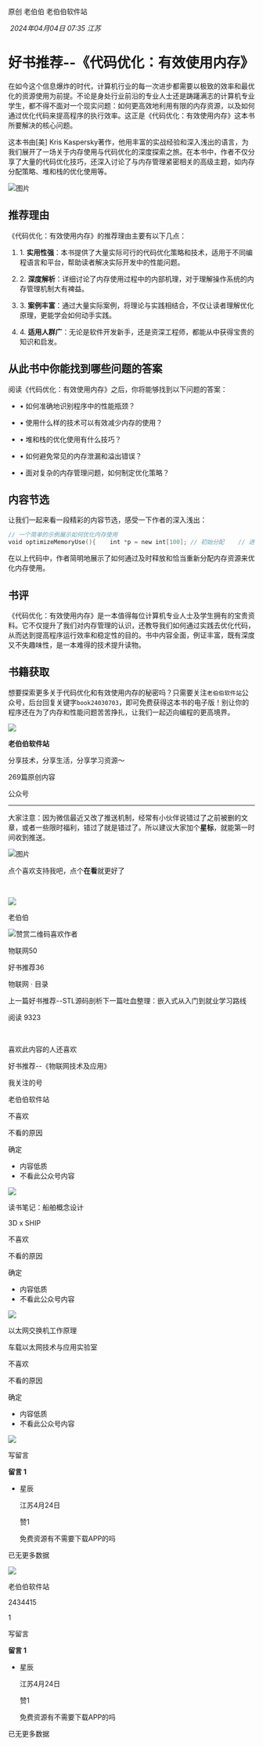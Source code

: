 
原创 老伯伯 老伯伯软件站

 _2024年04月04日 07:35_ _江苏_

# 好书推荐--《代码优化：有效使用内存》

在如今这个信息爆炸的时代，计算机行业的每一次进步都需要以极致的效率和最优化的资源使用为前提。不论是身处行业前沿的专业人士还是踌躇满志的计算机专业学生，都不得不面对一个现实问题：如何更高效地利用有限的内存资源，以及如何通过优化代码来提高程序的执行效率。这正是《代码优化：有效使用内存》这本书所要解决的核心问题。

这本书由[美] Kris Kaspersky著作，他用丰富的实战经验和深入浅出的语言，为我们展开了一场关于内存使用与代码优化的深度探索之旅。在本书中，作者不仅分享了大量的代码优化技巧，还深入讨论了与内存管理紧密相关的高级主题，如内存分配策略、堆和栈的优化使用等。

![图片](https://mmbiz.qpic.cn/mmbiz_jpg/siaZJft0QE0qD8uQYkSaddMQKanw2jqcichhdK9GxPvsKIdfchSuQmLoQh1HUsXISv33fJxIG6Iibz6Vb3zMOW3Zw/640?wx_fmt=jpeg&from=appmsg&wxfrom=13&tp=wxpic "null")

## 推荐理由

《代码优化：有效使用内存》的推荐理由主要有以下几点：

1. 1. **实用性强**：本书提供了大量实际可行的代码优化策略和技术，适用于不同编程语言和平台，帮助读者解决实际开发中的性能问题。
    
2. 2. **深度解析**：详细讨论了内存使用过程中的内部机理，对于理解操作系统的内存管理机制大有裨益。
    
3. 3. **案例丰富**：通过大量实际案例，将理论与实践相结合，不仅让读者理解优化原理，更能学会如何动手实践。
    
4. 4. **适用人群广**：无论是软件开发新手，还是资深工程师，都能从中获得宝贵的知识和启发。
    

## 从此书中你能找到哪些问题的答案

阅读《代码优化：有效使用内存》之后，你将能够找到以下问题的答案：

- • 如何准确地识别程序中的性能瓶颈？
    
- • 使用什么样的技术可以有效减少内存的使用？
    
- • 堆和栈的优化使用有什么技巧？
    
- • 如何避免常见的内存泄漏和溢出错误？
    
- • 面对复杂的内存管理问题，如何制定优化策略？
    

## 内容节选

让我们一起来看一段精彩的内容节选，感受一下作者的深入浅出：

```c
// 一个简单的示例展示如何优化内存使用
void optimizeMemoryUse(){    int *p = new int[100]; // 初始分配    // 进行一系列复杂的操作...    delete [] p; // 及时释放内存    p = new int[200]; // 根据需要重新分配    // 确保每次分配的内存都得到有效利用    // 继续其他操作...    delete [] p; // 最终释放内存}
```

在以上代码中，作者简明地展示了如何通过及时释放和恰当重新分配内存资源来优化内存使用。

## 书评

《代码优化：有效使用内存》是一本值得每位计算机专业人士及学生拥有的宝贵资料。它不仅提升了我们对内存管理的认识，还教导我们如何通过实践去优化代码，从而达到提高程序运行效率和稳定性的目的。书中内容全面，例证丰富，既有深度又不失趣味性，是一本难得的技术提升读物。

## 书籍获取

想要探索更多关于代码优化和有效使用内存的秘密吗？只需要关注`老伯伯软件站`公众号，后台回复关键字`book24030703`，即可免费获得这本书的电子版！别让你的程序还在为了内存和性能问题苦苦挣扎，让我们一起迈向编程的更高境界。

![](http://mmbiz.qpic.cn/mmbiz_png/siaZJft0QE0poVtRf6WdXXd88pia7HKm2638fPcH5pF2dicSMhhm3Y5oicwDiafUdac1Bibb6ibzv2sEicicYkJL0EVCB0w/300?wx_fmt=png&wxfrom=19)

**老伯伯软件站**

分享技术，分享生活，分享学习资源～

269篇原创内容

公众号

  

---

  

大家注意：因为微信最近又改了推送机制，经常有小伙伴说错过了之前被删的文章，或者一些限时福利，错过了就是错过了。所以建议大家加个**星标**，就能第一时间收到推送。

![图片](https://mmbiz.qpic.cn/sz_mmbiz_png/2wV7LicL762ZUCR5WEela9H9fDfYic8BAp8ib4cmuicFgACoRwORYGwkBtgUVaILLOjXtlGBnicuM5246MgketktMCg/640?wx_fmt=png&wxfrom=5&wx_lazy=1&wx_co=1&tp=webp)

点个喜欢支持我吧，点个**在看**就更好了

  

  

​

![](https://mmbiz.qlogo.cn/sz_mmbiz_jpg/AkiaVuKrrnNB5yBkzhUQKQJ0uCWp6bvVicx38iamu7ktoub2pWTmHE3uvZASRWURELVbwu7CGshRd8n2jibcyPNpEA/0?wx_fmt=jpeg)

老伯伯

![赞赏二维码](https://mp.weixin.qq.com/s?__biz=Mzg5ODgzODU2Nw==&mid=2247485003&idx=1&sn=650e1b64f6a0fcddcddff79c1872a001&chksm=c05d3f03f72ab615426733b38ab64b13a23a9371aa4f6eb266af7b49a774a0212fd00b3d24c6&mpshare=1&scene=24&srcid=0428np0JBlRlstShgEhwy6IP&sharer_shareinfo=3ba3e5d7aa84e0e02b4041ca1564e32f&sharer_shareinfo_first=3ba3e5d7aa84e0e02b4041ca1564e32f&key=daf9bdc5abc4e8d0644919c9cac1a371ec46374cd120d3181e75b91b002e741717482a60280000c1053dc99a4bffe5ff0bfb631e4b902f239a4196685c105440f93f94c8be4de61afd0fa235a8268a48a0d8a181442fdf71ab5dc84e79a466e6bab10d4e5c437a45a44e1f1180809784e43a2b0681f85b22b7a8ce8c8b030a53&ascene=0&uin=MTEwNTU1MjgwMw%3D%3D&devicetype=Windows+11+x64&version=63090621&lang=zh_CN&countrycode=CN&exportkey=n_ChQIAhIQIVWLiqtdbcB2J7SZP%2BHeaRLmAQIE97dBBAEAAAAAADsBLH4k%2BPEAAAAOpnltbLcz9gKNyK89dVj0TXJN7PLvX%2BZF%2Bv%2FMUTHB%2BUlXs7KrJnmWbzoUYxBBqjhkVc0SkidT0K79c5Q5luqvtrtmNOr%2FPVf2bCWNmAhh6IxzfrfrXp2qmd5gy%2FnikijZ%2FmaRXMHwmRWKR3X3UeAMvR5AIOc9Fqwm2MB5Tr%2BJnf7%2FiRqmQgbAWJM%2BRSftD88RtPEFztOd2%2FipozDwrr91ujGZqEBYsRoWUa3Y8LncIQit8Pmdj6BvqulBvzwLeNojQd%2Fa40zsLgjF3stCacdC&acctmode=0&pass_ticket=6razAz6QD9Gm%2FqEanVobFKmhWmFf6YbPPYx0fZSwOiYjfO94Mk6zcbB4hS3jGTEd&wx_header=1&fasttmpl_type=0&fasttmpl_fullversion=7350504-zh_CN-zip&fasttmpl_flag=1)喜欢作者

物联网50

好书推荐36

物联网 · 目录

上一篇好书推荐--STL源码剖析下一篇吐血整理：嵌入式从入门到就业学习路线

阅读 9323

​

喜欢此内容的人还喜欢

好书推荐--《物联网技术及应用》

我关注的号

老伯伯软件站

不喜欢

不看的原因

确定

- 内容低质
- 不看此公众号内容

![](https://mmbiz.qpic.cn/mmbiz_jpg/siaZJft0QE0qSF246qicR2kYCGNP8gZz6CqEHX3ZKhJ85MNduDsI5pGcic7bBwPwxkF7wnX0GLQqdO3ZicnuNG7umw/0?wx_fmt=jpeg&tp=wxpic)

读书笔记：船舶概念设计

3D x SHIP

不喜欢

不看的原因

确定

- 内容低质
- 不看此公众号内容

![](https://mmbiz.qpic.cn/sz_mmbiz_jpg/aicYXGZvyb7XZMz6n2qia5Q6OId5OuBLFiaefKDcRMtdXX7EicZGUsn3CgDiauro3VYPKKLMXzaGibxyBVNlSaUbSt4g/0?wx_fmt=jpeg)

以太网交换机工作原理

车载以太网技术与应用实验室

不喜欢

不看的原因

确定

- 内容低质
- 不看此公众号内容

![](https://mmbiz.qpic.cn/sz_mmbiz_jpg/SW5R3rhojVKuIcTITUc3cS1fibVKufBESYzZwSDeIQW7rIia4diaLTBOjfXJZetFaB5kbUYwRRQYxTP1BD8DRdPFA/0?wx_fmt=jpeg)

写留言

**留言 1**

- 星辰
    
    江苏4月24日
    
    赞1
    
    免费资源有不需要下载APP的吗
    

已无更多数据

[](javacript:;)

![](http://mmbiz.qpic.cn/mmbiz_png/siaZJft0QE0poVtRf6WdXXd88pia7HKm2638fPcH5pF2dicSMhhm3Y5oicwDiafUdac1Bibb6ibzv2sEicicYkJL0EVCB0w/300?wx_fmt=png&wxfrom=18)

老伯伯软件站

2434415

1

写留言

**留言 1**

- 星辰
    
    江苏4月24日
    
    赞1
    
    免费资源有不需要下载APP的吗
    

已无更多数据